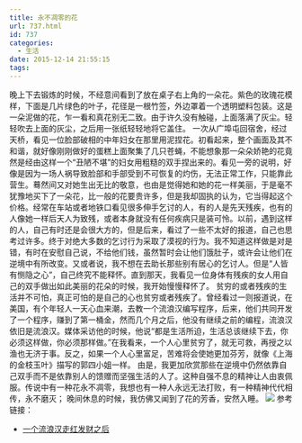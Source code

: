 ```yaml
---
title: 永不凋零的花
url: 737.html
id: 737
categories:
  - 生活
date: 2015-12-14 21:55:15
tags:
---
```


晚上下去锻炼的时候，不经意间看到了放在桌子右上角的一朵花。紫色的玫瑰花模样，下面是几片绿色的叶子，花径是一根竹签，外边罩着一个透明塑料包装。这是一朵泥做的花，乍一看和真花别无二致。由于许久没有触碰，上面落满了灰尘。轻轻吹去上面的灰尘，之后用一张纸轻轻地将它盖住。 一次从广埠屯回宿舍，经过天桥，看见一位脸部破相的中年妇女在那里用泥捏花。初看起来，整个画面及其不和谐，就好像刚刚做好的蛋糕上面聚集了几只苍蝇，不能想象那一朵朵娇艳的花竟然是经由这样一个“丑陋不堪”的妇女用粗糙的双手捏出来的。看见一旁的说明，好像是因为一场人祸导致脸部和手部受到不可恢复的灼伤，无法正常工作，只能靠此营生。蓦然间又对她生出无比的敬意，也由是觉得她和她的花一样美丽，于是毫不犹豫地买下了一朵花，比一般的花要贵许多，但是我却固执的认为，它当得起这个价格。经常在车站或者地铁口看见很多伸手乞讨的人，有的人是先天残疾，也有的人像她一样后天人为致残，或者本身就没有任何疾病只是装可怜。以前，遇到这样的人，自己有时还是会很大方的，但是后来，看过了一些不太好的报道，自己也思考过许多。终于对绝大多数的乞讨行为采取了漠视的行为。我不知道这样做是对是错，有时在安慰自己说，不给他们钱，虽然暂时会让他们饿肚子，或许会让他们在逆境中有所改变。又或者说，我不想在去助长那些别有居心的乞讨人。但是“人皆有恻隐之心”，自己终究不能释怀。直到那天，我看见一位身体有残疾的女人用自己的双手做出如此美丽的花朵的时候，我开始慢慢释怀了。 贫穷的或者残疾的生活并不可怕，真正可怕的是自己的心也贫穷或者残疾了。曾经看过一则报道说，在美国，有个年轻人一天心血来潮，去教一个流浪汉编写程序，后来，他们共同开发了一个程序，赚到了第一桶金，然而几个月之后，他没有继续之前的编程，流浪汉依旧是流浪汉。媒体采访他的时候，他说“都是生活所迫，生活总该继续下去，你必须这样做，你必须那样做。”在我看来，一个人心里贫穷了，就无可救，再授之以渔也无济于事。反之，如果一个人心里富足，苦难将会使她更加芬芳，就像《上海的金枝玉叶》描写的郭四小姐一样。 由是，我更加欣赏那些在逆境中仍然依靠自己双手而不是依靠别人的馈赠而坚强生活的人了。这种自强不息的精神让人由衷佩服。传说中有一种花永不凋零，我想也有一种人永远无法打败，有一种精神代代相传，永不磨灭； 晚间休息的时候，我仿佛又闻到了花的芳香，安然入睡。 ![](http://7xkqon.com1.z0.glb.clouddn.com/IMG_1073.JPG) 参考链接：

*   [一个流浪汉走红发财之后](http://bbs.tiexue.net/post2_10479688_1.html)